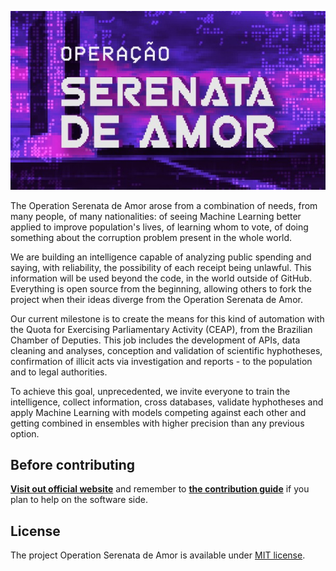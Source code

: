 ![Operação Serenata de Amor](logo.png)

The Operation Serenata de Amor arose from a combination of needs, from many people, of many nationalities: of seeing Machine Learning better applied to improve population's lives, of learning whom to vote, of doing something about the corruption problem present in the whole world.

We are building an intelligence capable of analyzing public spending and saying, with reliability, the possibility of each receipt being unlawful. This information will be used beyond the code, in the world outside of GitHub. Everything is open source from the beginning, allowing others to fork the project when their ideas diverge from the Operation Serenata de Amor.

Our current milestone is to create the means for this kind of automation with the Quota for Exercising Parliamentary Activity (CEAP), from the Brazilian Chamber of Deputies. This job includes the development of APIs, data cleaning and analyses, conception and validation of scientific hyphotheses, confirmation of illicit acts via investigation and reports - to the population and to legal authorities.

To achieve this goal, unprecedented, we invite everyone to train the intelligence, collect information, cross databases, validate hyphotheses and apply Machine Learning with models competing against each other and getting combined in ensembles with higher precision than any previous option.

## Before contributing

**[Visit out official website](http://serenata.datasciencebr.com/)** and remember to **[the contribution guide](/CONTRIBUTING.md)** if you plan to help on the software side.

## License

The project Operation Serenata de Amor is available under [MIT license](LICENSE).
